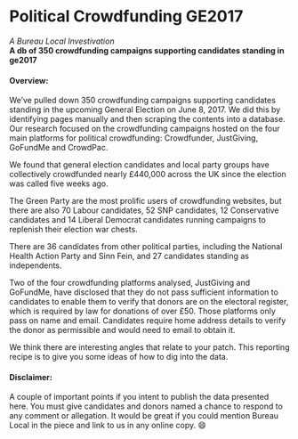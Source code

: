 # Political Crowdfunding GE2017
*A Bureau Local Investivation*
<br>
**A db of 350 crowdfunding campaigns supporting candidates standing in ge2017**
<br>
#### Overview:
We’ve pulled down 350 crowdfunding campaigns supporting candidates standing in the upcoming General Election on June 8, 2017. We did this by identifying pages manually and then scraping the contents into a database. Our research focused on the crowdfunding campaigns hosted on the four main platforms for political crowdfunding: Crowdfunder, JustGiving, GoFundMe and CrowdPac.

We found that general election candidates and local party groups have collectively crowdfunded nearly £440,000 across the UK since the election was called five weeks ago. 

The Green Party are the most prolific users of crowdfunding websites, but there are also 70 Labour candidates, 52 SNP candidates, 12 Conservative candidates and 14 Liberal Democrat candidates running campaigns to replenish their election war chests. 

There are 36 candidates from other political parties, including the National Health Action Party and Sinn Fein, and 27 candidates standing as independents.

Two of the four crowdfunding platforms analysed, JustGiving and GoFundMe, have disclosed that they do not pass sufficient information to candidates to enable them to verify that donors are on the electoral register, which is required by law for donations of over £50. Those platforms only pass on name and email. Candidates require home address details to verify the donor as permissible and would need to email to obtain it.

We think there are interesting angles that relate to your patch. This reporting recipe is to give you some ideas of how to dig into the data.



#### Disclaimer:
A couple of important points if you intent to publish the data presented here.
You must give candidates and donors named a chance to respond to any comment or allegation.
It would be great if you could mention Bureau Local in the piece and link to us in any online copy. :smile:
